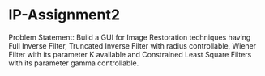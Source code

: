 # IP-Assignment2
Problem Statement:
Build a GUI for Image Restoration techniques having Full Inverse Filter, Truncated Inverse Filter with radius controllable, Wiener Filter with its parameter K available and Constrained Least Square Filters with its parameter gamma controllable.
